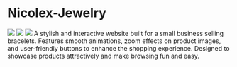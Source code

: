 # Nicolex-Jewelry
<img src="https://i.ibb.co/fYmjK7jV/bandicam-2025-07-05-03-01-19-140.jpg">
<img src="https://i.ibb.co/gMx1C0HG/bandicam-2025-07-05-03-01-28-084.jpg">
<img src="https://i.ibb.co/RGdyKBxm/bandicam-2025-07-05-03-01-39-930.jpg">
A stylish and interactive website built for a small business selling bracelets. Features smooth animations, zoom effects on product images, and user-friendly buttons to enhance the shopping experience. Designed to showcase products attractively and make browsing fun and easy.
